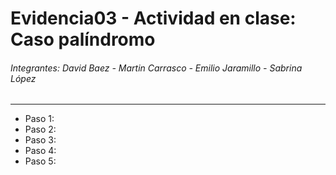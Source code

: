 # Evidencia03 - Actividad en clase: Caso palíndromo
###### Integrantes: David Baez - Martin Carrasco - Emilio Jaramillo - Sabrina López
***
- Paso 1:
- Paso 2:
- Paso 3:
- Paso 4:
- Paso 5: